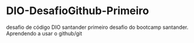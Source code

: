# DIO-DesafioGithub-Primeiro
desafio de código DIO santander
primeiro desafio do bootcamp santander.
Aprendendo a usar o github/git
